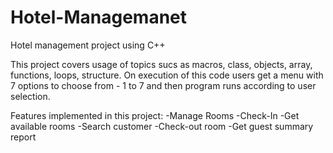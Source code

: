 # Hotel-Managemanet
Hotel management project using C++
    
This project covers usage of topics sucs as macros, class, objects, array, functions, loops, structure.
On execution of this code users get a menu with 7 options to choose from - 1 to 7 and then program runs according to user selection.

Features implemented in this project:
    -Manage Rooms
    -Check-In
    -Get available rooms
    -Search customer
    -Check-out room
    -Get guest summary report
